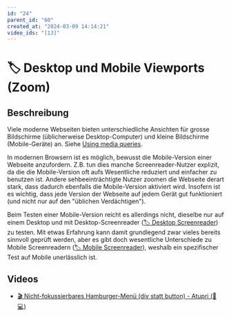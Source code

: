 ```yaml
---
id: "24"
parent_id: "60"
created_at: "2024-03-09 14:14:21"
video_ids: "[13]"
---
```


# 🏷️ Desktop und Mobile Viewports (Zoom)

## Beschreibung

Viele moderne Webseiten bieten unterschiedliche Ansichten für grosse Bildschirme (üblicherweise Desktop-Computer) und kleine Bildschirme (Mobile-Geräte) an. Siehe [Using media queries](https://developer.mozilla.org/en-US/docs/Web/CSS/CSS_media_queries/Using_media_queries).

In modernen Browsern ist es möglich, bewusst die Mobile-Version einer Webseite anzufordern. Z.B. tun dies manche Screenreader-Nutzer explizit, da die die Mobile-Version oft aufs Wesentliche reduziert und einfacher zu benutzen ist. Andere sehbeeinträchtigte Nutzer zoomen die Webseite derart stark, dass dadurch ebenfalls die Mobile-Version aktiviert wird. Insofern ist es wichtig, dass jede Version der Webseite auf jedem Gerät gut funktioniert (und nicht nur auf den "üblichen Verdächtigen").

Beim Testen einer Mobile-Version reicht es allerdings nicht, dieselbe nur auf einem Desktop und mit Desktop-Screenreader ([🏷️ Desktop Screenreader](/de/tags/desktop-screenreader)) zu testen. Mit etwas Erfahrung kann damit grundlegend zwar vieles bereits sinnvoll geprüft werden, aber es gibt doch wesentliche Unterschiede zu Mobile Screenreadern ([🏷️ Mobile Screenreader](/de/tags/mobile-screenreader)), weshalb ein spezifischer Test auf Mobile unerlässlich ist.

## Videos

- [🎬 Nicht-fokussierbares Hamburger-Menü (div statt button) - Atupri (🚨💻)](/de/videos/nicht-fokussierbares-hamburger-menue-div-statt-button-atupri)
